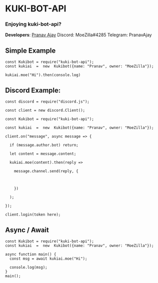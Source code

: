 <h1>KUKI-BOT-API</h1>

### Enjoying kuki-bot-api?


**Developers**:
[Pranav Ajay](https://github.com/Moezilla)
Discord: MoeZilla#4285
Telegram: PranavAjay

## Simple Example

```
const Kukibot = require("kuki-bot-api");
const kukiai  =  new  Kukibot({name: "Pranav", owner: "MoeZilla"});

kukiai.moe("Hi").then(console.log)
```

## Discord Example:

```
const discord = require("discord.js");

const client = new discord.Client();

const Kukibot = require("kuki-bot-api");

const kukiai  =  new  Kukibot({name: "Pranav", owner: "MoeZilla"});

client.on("message", async message => {

  if (message.author.bot) return; 

  let content = message.content;

  kukiai.moe(content).then(reply =>

    message.channel.send(reply, {

             

    })

  ); 

});

client.login(token here);
```

## Async / Await

```
const Kukibot = require("kuki-bot-api");
const kukiai  =  new  Kukibot({name: "Pranav", owner: "MoeZilla"});

async function main() {
  const msg = await kukiai.moe("Hi");

  console.log(msg);
}
main();
```
